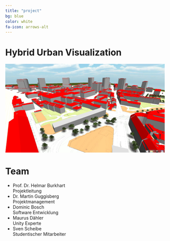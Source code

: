 ```yaml
---
title: "project"
bg: blue
color: white
fa-icon: arrows-alt
---
```


# Hybrid Urban Visualization

![huvis_vogel](img/huvis_vogel.jpg)

# Team 
- Prof. Dr. Helmar Burkhart<br>
Projektleitung
- Dr. Martin Guggisberg<br>
Projektmanagement
- Dominic Bosch<br>
Software Entwicklung 
- Maurus Dähler<br>
Unity Experte
- Sven Scheibe<br>
Studentischer Mitarbeiter